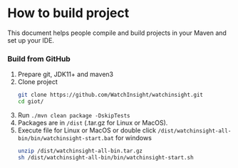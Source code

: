 # How to build project
This document helps people compile and build projects in your Maven and set up your IDE.
### Build from GitHub
1. Prepare git, JDK11+ and maven3
1. Clone project
    ```bash
    git clone https://github.com/WatchInsight/watchinsight.git
    cd giot/
    ```
1. Run `./mvn clean package -DskipTests`
1. Packages are in `/dist` (.tar.gz for Linux or MacOS).
1. Execute file for Linux or MacOS or double click `/dist/watchinsight-all-bin/bin/watchinsight-start.bat` for windows
    ```bash
    unzip /dist/watchinsight-all-bin.tar.gz
    sh /dist/watchinsight-all-bin/bin/watchinsight-start.sh
    ```